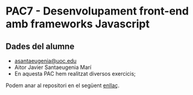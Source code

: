 # PAC7 - Desenvolupament front-end amb frameworks Javascript

## Dades del alumne

- asantaeugenia@uoc.edu
- Aitor Javier Santaeugenia Marí
- En aquesta PAC hem realitzat diversos exercicis;

Podem anar al repositori en el següent [enllaç](https://github.com/AitorSantaeugenia/PEC6_DFFJ).


